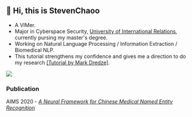## 👋 Hi, this is StevenChaoo

- A VIMer.
- Major in Cyberspace Security, [University of International Relations](https://www.uir.cn), currently pursing my master's degree.
- Working on Natural Language Processing / Information Extraction / Biomedical NLP.
- This tutorial strengthens my confidence and gives me a direction to do my research [[Tutorial by Mark Dredze]](how_to_be_a_successful_phd_student.pdf).

![](https://github-readme-stats.vercel.app/api?username=StevenChaoo&show_icons=true&bg_color=30,e96443,904e95&title_color=fff&text_color=fff)

### Publication

AIMS 2020 - [*A Neural Framework for Chinese Medical Named Entity Recognition*](https://link.springer.com/chapter/10.1007/978-3-030-59605-7_6)
